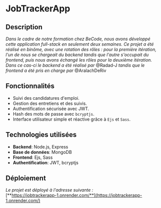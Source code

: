 # JobTrackerApp

## Description

_Dans le cadre de notre formation chez BeCode, nous avons développé cette application full-stack en seulement deux semaines. Ce projet a été réalisé en binôme, avec une rotation des rôles : pour la première itération, l'un de nous se chargeait du backend tandis que l'autre s'occupait du frontend, puis nous avons échangé les rôles pour la deuxième itération. Dans ce cas-ci le backend a été réalisé par_ @Radad-J _tandis que le frontend a été pris en charge par_ @AralachDeRiv

## Fonctionnalités

- Suivi des candidatures d'emploi.
- Gestion des entretiens et des suivis.
- Authentification sécurisée avec JWT.
- Hash des mots de passe avec `bcryptjs`.
- Interface utilisateur simple et réactive grâce à `Ejs` et `Sass`.

## Technologies utilisées

- **Backend**: Node.js, Express
- **Base de données**: MongoDB
- **Frontend**: Ejs, Sass
- **Authentification**: JWT, bcryptjs

## Déploiement

_Le projet est déployé à l'adresse suivante :_  
[**https://jobtrackerapp-1.onrender.com/**](https://jobtrackerapp-1.onrender.com/)
